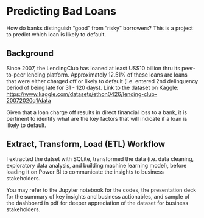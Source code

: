 # Predicting Bad Loans

How do banks distinguish “good” from “risky” borrowers? This is a project to predict which loan is likely to default.

## Background

Since 2007, the LendingClub has loaned at least US$10 billion thru its peer-to-peer lending platform. Approximately 12.51% of these loans are loans that were either charged off or likely to default (i.e. entered 2nd delinquency period of being late for 31 - 120 days). Link to the dataset on Kaggle: https://www.kaggle.com/datasets/ethon0426/lending-club-20072020q1/data

Given that a loan charge off results in direct financial loss to a bank, it is pertinent to identify what are the key factors that will indicate if a loan is likely to default.

## Extract, Transform, Load (ETL) Workflow

I extracted the datset with SQLite, transformed the data (i.e. data cleaning, exploratory data analysis, and building machine learning model), before loading it on Power BI to communicate the insights to business stakeholders.  

You may refer to the Jupyter notebook for the codes, the presentation deck for the summary of key insights and business actionables, and sample of the dashboard in pdf for deeper appreciation of the dataset for business stakeholders.
